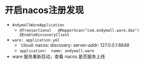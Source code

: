 # 开启nacos注册发现
- `AndymallWareApplication`
	- `@Transactional   @MapperScan("com.andymall.ware.dao")  @EnableDiscoveryClient`
- `ware: application.yml`
	- `cloud:  nacos:  discovery:  server-addr: 127.0.0.1:8848  
	- `application:  name: andymall-ware`
- ware 服务重新启动，查看 nacos 是否服务上线
